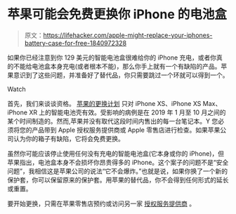 # 苹果可能会免费更换你 iPhone 的电池盒

> 原文：<https://lifehacker.com/apple-might-replace-your-iphones-battery-case-for-free-1840972328>

如果你已经注意到你 129 美元的智能电池盒很难给你的 iPhone 充电，或者你真的不能给电池盒本身充电(或者根本不能)，那么你手上就有一个有缺陷的产品。苹果意识到了这些问题，并准备好了替代品，你只需要跳过一个环就可以得到一个。

Watch

首先，我们来谈谈资格。 [苹果的更换计划](https://support.apple.com/iphone-xs-xs-max-xr-smart-battery-case-replacement) 只对 iPhone XS、iPhone XS Max、iPhone XR 上的智能电池壳有效。受影响的病例是在 2019 年 1 月至 10 月之间的某个时间制造的。然而,苹果并没有取代这段时间内售出的每一台笔记本。Y 您必须将您的产品带到 Apple 授权服务提供商或 Apple 零售店进行检查。如果苹果公司认为你的箱子有缺陷，它将会免费更换。

虽然你可能应该停止使用任何没有充电的智能电池盒(它本身或你的 iPhone)，但苹果指出，电池盒本身不会损坏你昂贵得多的 iPhone。这个案子的问题不是“安全问题”，我相信这是苹果公司的说法“它不会爆炸。”也就是说，如果你换了一个新的保护套，你可以保留原来的保护套。用苹果的替代品，你不会得到任何形式的延长或重置。

要开始更换，只需在苹果零售店预约或访问另一家 [授权服务提供商](https://getsupport.apple.com/?caller=erep&SG=SG003&category_id=SC0999&symptom_id=99925&solution=CIN) 。